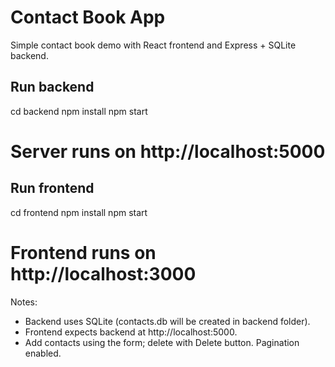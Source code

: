 # Contact Book App

Simple contact book demo with React frontend and Express + SQLite backend.

## Run backend
cd backend
npm install
npm start
# Server runs on http://localhost:5000

## Run frontend
cd frontend
npm install
npm start
# Frontend runs on http://localhost:3000

Notes:
- Backend uses SQLite (contacts.db will be created in backend folder).
- Frontend expects backend at http://localhost:5000.
- Add contacts using the form; delete with Delete button. Pagination enabled.
